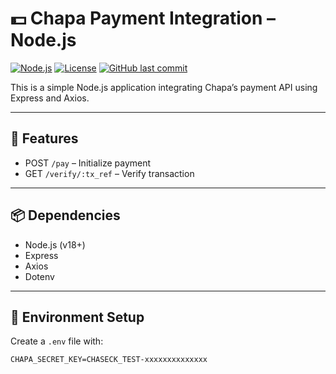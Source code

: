 # 💵 Chapa Payment Integration – Node.js

[![Node.js](https://img.shields.io/badge/node.js-v22.17.0-brightgreen?logo=node.js&style=flat-square)](https://nodejs.org/)
[![License](https://img.shields.io/github/license/Awizardware/chapa-integration?style=flat-square)](https://github.com/Awizardware/chapa-integration/blob/main/LICENSE)
[![GitHub last commit](https://img.shields.io/github/last-commit/Awizardware/chapa-integration?style=flat-square)](https://github.com/Awizardware/chapa-integration/commits/main)

This is a simple Node.js application integrating Chapa’s payment API using Express and Axios.

---

## 🔧 Features

- POST `/pay` – Initialize payment
- GET `/verify/:tx_ref` – Verify transaction

---

## 📦 Dependencies

- Node.js (v18+)
- Express
- Axios
- Dotenv

---

## 🔐 Environment Setup

Create a `.env` file with:

```env
CHAPA_SECRET_KEY=CHASECK_TEST-xxxxxxxxxxxxxx